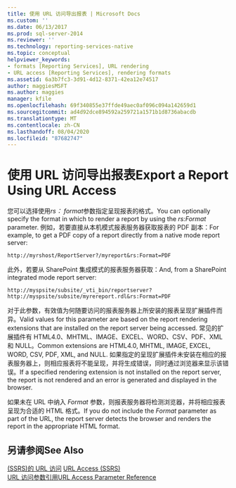 ```yaml
---
title: 使用 URL 访问导出报表 | Microsoft Docs
ms.custom: ''
ms.date: 06/13/2017
ms.prod: sql-server-2014
ms.reviewer: ''
ms.technology: reporting-services-native
ms.topic: conceptual
helpviewer_keywords:
- formats [Reporting Services], URL rendering
- URL access [Reporting Services], rendering formats
ms.assetid: 6a3b7fc3-3d91-4d12-8371-42ea12e74517
author: maggiesMSFT
ms.author: maggies
manager: kfile
ms.openlocfilehash: 69f340855e37ffde49aec0af096c094a142659d1
ms.sourcegitcommit: ad4d92dce894592a259721a1571b1d8736abacdb
ms.translationtype: MT
ms.contentlocale: zh-CN
ms.lasthandoff: 08/04/2020
ms.locfileid: "87682747"
---
```

# <a name="export-a-report-using-url-access"></a><span data-ttu-id="18dc6-102">使用 URL 访问导出报表</span><span class="sxs-lookup"><span data-stu-id="18dc6-102">Export a Report Using URL Access</span></span>
  <span data-ttu-id="18dc6-103">您可以选择使用*rs： format*参数指定呈现报表的格式。</span><span class="sxs-lookup"><span data-stu-id="18dc6-103">You can optionally specify the format in which to render a report by using the *rs:Format* parameter.</span></span> <span data-ttu-id="18dc6-104">例如，若要直接从本机模式报表服务器获取报表的 PDF 副本：</span><span class="sxs-lookup"><span data-stu-id="18dc6-104">For example, to get a PDF copy of a report directly from a native mode report server:</span></span>  
  
```  
http://myrshost/ReportServer?/myreport&rs:Format=PDF  
```  
  
 <span data-ttu-id="18dc6-105">此外，若要从 SharePoint 集成模式的报表服务器获取：</span><span class="sxs-lookup"><span data-stu-id="18dc6-105">And, from a SharePoint integrated mode report server:</span></span>  
  
```  
http://myspsite/subsite/_vti_bin/reportserver?http://myspsite/subsite/myrereport.rdl&rs:Format=PDF  
```  
  
 <span data-ttu-id="18dc6-106">对于此参数，有效值为何随要访问的报表服务器上所安装的报表呈现扩展插件而异。</span><span class="sxs-lookup"><span data-stu-id="18dc6-106">Valid values for this parameter are based on the report rendering extensions that are installed on the report server being accessed.</span></span> <span data-ttu-id="18dc6-107">常见的扩展插件有 HTML4.0、MHTML、IMAGE、EXCEL、WORD、CSV、PDF、XML 和 NULL。</span><span class="sxs-lookup"><span data-stu-id="18dc6-107">Common extensions are HTML4.0, MHTML, IMAGE, EXCEL, WORD, CSV, PDF, XML, and NULL.</span></span> <span data-ttu-id="18dc6-108">如果指定的呈现扩展插件未安装在相应的报表服务器上，则相应报表将不能呈现，并将生成错误，同时通过浏览器来显示该错误。</span><span class="sxs-lookup"><span data-stu-id="18dc6-108">If a specified rendering extension is not installed on the report server, the report is not rendered and an error is generated and displayed in the browser.</span></span>  
  
 <span data-ttu-id="18dc6-109">如果未在 URL 中纳入 *Format* 参数，则报表服务器将检测浏览器，并将相应报表呈现为合适的 HTML 格式。</span><span class="sxs-lookup"><span data-stu-id="18dc6-109">If you do not include the *Format* parameter as part of the URL, the report server detects the browser and renders the report in the appropriate HTML format.</span></span>  
  
## <a name="see-also"></a><span data-ttu-id="18dc6-110">另请参阅</span><span class="sxs-lookup"><span data-stu-id="18dc6-110">See Also</span></span>  
 <span data-ttu-id="18dc6-111">[&#40;SSRS&#41;的 URL 访问](url-access-ssrs.md) </span><span class="sxs-lookup"><span data-stu-id="18dc6-111">[URL Access &#40;SSRS&#41;](url-access-ssrs.md) </span></span>  
 [<span data-ttu-id="18dc6-112">URL 访问参数引用</span><span class="sxs-lookup"><span data-stu-id="18dc6-112">URL Access Parameter Reference</span></span>](url-access-parameter-reference.md)  
  
  
